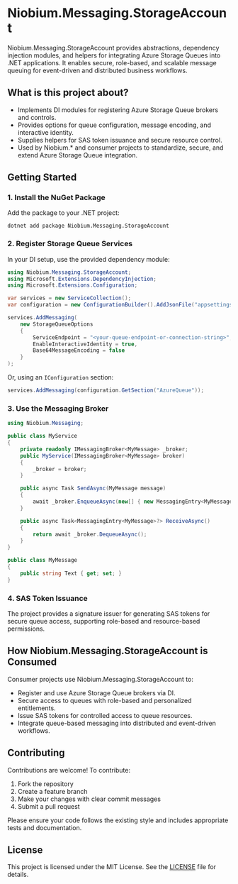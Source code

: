 # Niobium.Messaging.StorageAccount

Niobium.Messaging.StorageAccount provides abstractions, dependency injection modules, and helpers for integrating Azure Storage Queues into .NET applications. It enables secure, role-based, and scalable message queuing for event-driven and distributed business workflows.

## What is this project about?

- Implements DI modules for registering Azure Storage Queue brokers and controls.
- Provides options for queue configuration, message encoding, and interactive identity.
- Supplies helpers for SAS token issuance and secure resource control.
- Used by Niobium.* and consumer projects to standardize, secure, and extend Azure Storage Queue integration.

## Getting Started

### 1. Install the NuGet Package

Add the package to your .NET project:

```
dotnet add package Niobium.Messaging.StorageAccount
```

### 2. Register Storage Queue Services

In your DI setup, use the provided dependency module:

```csharp
using Niobium.Messaging.StorageAccount;
using Microsoft.Extensions.DependencyInjection;
using Microsoft.Extensions.Configuration;

var services = new ServiceCollection();
var configuration = new ConfigurationBuilder().AddJsonFile("appsettings.json").Build();

services.AddMessaging(
    new StorageQueueOptions
    {
        ServiceEndpoint = "<your-queue-endpoint-or-connection-string>",
        EnableInteractiveIdentity = true,
        Base64MessageEncoding = false
    }
);
```

Or, using an `IConfiguration` section:

```csharp
services.AddMessaging(configuration.GetSection("AzureQueue"));
```

### 3. Use the Messaging Broker

```csharp
using Niobium.Messaging;

public class MyService
{
    private readonly IMessagingBroker<MyMessage> _broker;
    public MyService(IMessagingBroker<MyMessage> broker)
    {
        _broker = broker;
    }

    public async Task SendAsync(MyMessage message)
    {
        await _broker.EnqueueAsync(new[] { new MessagingEntry<MyMessage> { Body = message } });
    }

    public async Task<MessagingEntry<MyMessage>?> ReceiveAsync()
    {
        return await _broker.DequeueAsync();
    }
}

public class MyMessage
{
    public string Text { get; set; }
}
```

### 4. SAS Token Issuance

The project provides a signature issuer for generating SAS tokens for secure queue access, supporting role-based and resource-based permissions.

## How Niobium.Messaging.StorageAccount is Consumed

Consumer projects use Niobium.Messaging.StorageAccount to:

- Register and use Azure Storage Queue brokers via DI.
- Secure access to queues with role-based and personalized entitlements.
- Issue SAS tokens for controlled access to queue resources.
- Integrate queue-based messaging into distributed and event-driven workflows.

## Contributing

Contributions are welcome! To contribute:

1. Fork the repository
2. Create a feature branch
3. Make your changes with clear commit messages
4. Submit a pull request

Please ensure your code follows the existing style and includes appropriate tests and documentation.

## License

This project is licensed under the MIT License. See the [LICENSE](LICENSE) file for details.
